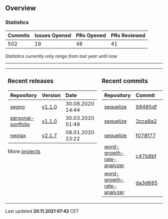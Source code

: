 ## Overview

### Statistics

<!-- statistics starts -->
| Commits | Issues Opened | PRs Opened | PRs Reviewed |
| :- | :- | :- | :- |
| 502 | 19 | 48 | 41 |
<!-- statistics ends -->

_Statistics currently only range from last year until now_

---

<table><tr><td valign="top">

### Recent releases

<!-- recent_releases starts -->
| Repository | Version | Date |
| :- | :- | :- |
| [segno](https://github.com/Keimeno/segno) | [v1.1.0](https://github.com/Keimeno/segno/releases/tag/v1.1.0) | 30.08.2020 14:44 |
| [personal-portfolio](https://github.com/Keimeno/personal-portfolio) | [v1.1.0](https://github.com/Keimeno/personal-portfolio/releases/tag/v1.1.0) | 30.03.2020 01:49 |
| [neojax](https://github.com/Keimeno/neojax) | [v2.1.7](https://github.com/Keimeno/neojax/releases/tag/v2.1.7) | 08.01.2020 23:22 |
<!-- recent_releases ends -->

More [projects](https://github.com/Keimeno?tab=repositories)

</td><td valign="top">

### Recent commits

<!-- recent_commits starts -->
| Repository | Commit | Date |
| :- | :- | :- |      
| [sequelize](https://github.com/sequelize/sequelize) | [98485df](https://github.com/sequelize/sequelize/commit/98485dfcff501c565dbf453a54868a4dfe60a225) | 15.11.2021 20:30 |
| [sequelize](https://github.com/sequelize/sequelize) | [3cca8a2](https://github.com/sequelize/sequelize/commit/3cca8a278d6fdf59fa41f9e2e9bc78a00d88f2b8) | 07.11.2021 07:43 |
| [sequelize](https://github.com/sequelize/sequelize) | [f078f77](https://github.com/sequelize/sequelize/commit/f078f772d447e9148442ca4e9feae887e65adea0) | 09.10.2021 15:03 |
| [word-growth-rate-analyzer](https://github.com/Keimeno/word-growth-rate-analyzer) | [c47b8bf](https://github.com/Keimeno/word-growth-rate-analyzer/commit/c47b8bf7e8d5171abca89f6d7ad89baa62fe0924) | 03.08.2021 20:28 |
| [word-growth-rate-analyzer](https://github.com/Keimeno/word-growth-rate-analyzer) | [da3d685](https://github.com/Keimeno/word-growth-rate-analyzer/commit/da3d6853e02e2036bd4712bb4ba8c7f1e6de5f39) | 03.08.2021 20:28 |
<!-- recent_commits ends -->

</td></tr></table>

<p>
Last updated 
<b>
<!-- last_updated starts -->
20.11.2021 07:42
<!-- last_updated ends -->
</b>
CET
</p>
